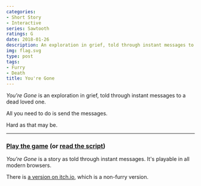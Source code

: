 ```yaml
---
categories:
- Short Story
- Interactive
series: Sawtooth
ratings: G
date: 2018-01-26
description: An exploration in grief, told through instant messages to the dead.
img: flag.svg
type: post
tags:
- Furry
- Death
title: You're Gone
---
```


<style>
.fin {
    display: none;
}
.page-content > p {
    text-indent: 0;
    margin-bottom: 0.5em;
}
</style>

*You're Gone* is an exploration in grief, told through instant messages to a dead loved one.

All you need to do is send the messages.

Hard as that may be.

-----

### [**Play the game**](/assets/posts/youre-gone) (or [read the script](/assets/posts/youre-gone/script))

*You're Gone* is a story as told through instant messages. It's playable in all modern browsers.

There is [a version on itch.io](https://makyo.itch.io/youre-gone), which is a non-furry version.
